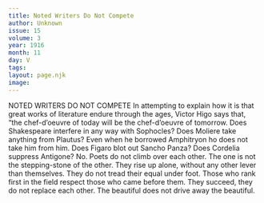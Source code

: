 ```yaml
---
title: Noted Writers Do Not Compete
author: Unknown
issue: 15
volume: 3
year: 1916
month: 11
day: V
tags:
layout: page.njk
image:
---
```

NOTED WRITERS DO NOT COMPETE      In attempting to explain how it is that great works of literature endure through the ages, Victor Higo says that, “the chef-d’oeuvre of today will be the chef-d’oeuvre of tomorrow. Does Shakespeare interfere in any way with Sophocles? Does Moliere take anything from Plautus? Even when he borrowed Amphitryon ho does not take him from him. Does Figaro blot out Sancho Panza? Does Cordelia suppress Antigone? No. Poets do not climb over each other. The one is not the stepping-stone of the other. They rise up alone, without any other lever than themselves. They do not tread their equal under foot. Those who rank first in the field respect those who came before them. They succeed, they do not replace each other. The beautiful does not drive away the beautiful. 


